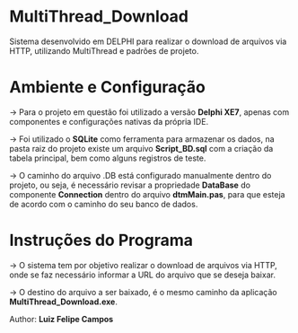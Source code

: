 # MultiThread_Download
Sistema desenvolvido em DELPHI para realizar o download de arquivos via HTTP, utilizando MultiThread e padrões de projeto.

# Ambiente e Configuração 
-> Para o projeto em questão foi utilizado a versão **Delphi XE7**, apenas com componentes e configurações nativas da própria IDE. 

-> Foi utilizado o **SQLite** como ferramenta para armazenar os dados, na pasta raiz do projeto existe um arquivo **Script_BD.sql** com a criação da tabela principal, bem como alguns registros de teste. 

-> O caminho do arquivo .DB está configurado manualmente dentro do projeto, ou seja, é necessário revisar a propriedade **DataBase** do componente **Connection** dentro do arquivo **dtmMain.pas**, para que esteja de acordo com o caminho do seu banco de dados.

# Instruções do Programa
-> O sistema tem por objetivo realizar o download de arquivos via HTTP, onde se faz necessário informar a URL do arquivo que se deseja baixar.

-> O destino do arquivo a ser baixado, é o mesmo caminho da aplicação **MultiThread_Download.exe**.


Author: **Luiz Felipe Campos**



